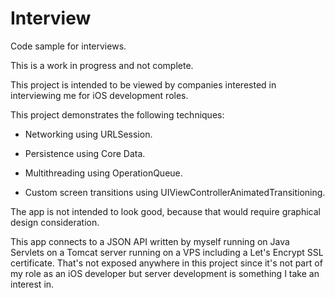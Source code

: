 # Interview
Code sample for interviews.


This is a work in progress and not complete.

This project is intended to be viewed by companies interested in interviewing me for iOS development roles. 

This project demonstrates the following techniques:

- Networking using URLSession.

- Persistence using Core Data.

- Multithreading using OperationQueue. 

- Custom screen transitions using UIViewControllerAnimatedTransitioning. 

The app is not intended to look good, because that would require graphical design consideration.

This app connects to a JSON API written by myself running on Java Servlets on a Tomcat server running on a VPS including a Let's Encrypt SSL certificate. That's not exposed anywhere in this project since it's not part of my role as an iOS developer but server development is something I take an interest in. 
